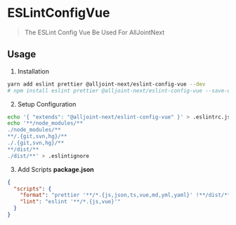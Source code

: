 # ESLintConfigVue

> The ESLint Config Vue Be Used For AllJointNext

## Usage

1. Installation

```sh
yarn add eslint prettier @alljoint-next/eslint-config-vue --dev
# npm install eslint prettier @alljoint-next/eslint-config-vue --save-dev
```

2. Setup Configuration

```sh
echo '{ "extends": "@alljoint-next/eslint-config-vue" }' > .eslintrc.json
echo '**/node_modules/**
./node_modules/**
**/.{git,svn,hg}/**
./.{git,svn,hg}/**
**/dist/**
./dist/**' > .eslintignore
```

3. Add Scripts
   **package.json**

```json
{
  "scripts": {
    "format": "prettier '**/*.{js,json,ts,vue,md,yml,yaml}' !**/dist/** !./dist/** !**/coverage/** --write --no-semi --single-quote --trailing-comma none && yarn lint --fix",
    "lint": "eslint '**/*.{js,vue}'"
  }
}
```

